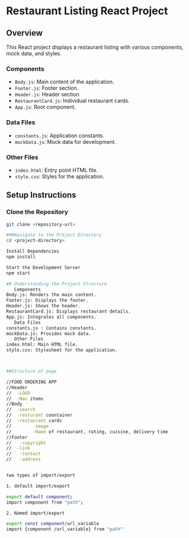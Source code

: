 # Restaurant Listing React Project

## Overview

This React project displays a restaurant listing with various components, mock data, and styles. 

### Components

- `Body.js`: Main content of the application.
- `Footer.js`: Footer section.
- `Header.js`: Header section.
- `RestaurantCard.js`: Individual restaurant cards.
- `App.js`: Root component.

### Data Files

- `constants.js`: Application constants.
- `mockData.js`: Mock data for development.

### Other Files

- `index.html`: Entry point HTML file.
- `style.css`: Styles for the application.

## Setup Instructions

### Clone the Repository

```bash
git clone <repository-url>

###Navigate to the Project Directory
cd <project-directory>

Install Dependencies
npm install

Start the Development Server
npm start

## Understanding the Project Structure
   Components
Body.js: Renders the main content.
Footer.js: Displays the footer.
Header.js: Shows the header.
RestaurantCard.js: Displays restaurant details.
App.js: Integrates all components.
   Data Files
constants.js : Contains constants.
mockData.js: Provides mock data.
   Other Files
index.html: Main HTML file.
style.css: Stylesheet for the application.



##Structure of page

//FOOD ORDERING APP
//Header
//  -LOGO
//  -Nav items
//Body
//  -search
//  -resturant coontainer
//  -restaurant cards
//        -image
//        -Name of restaurant, rating, cuisine, delivery time
//Footer
//   -copyright
//  -link
//   -Contact
//   -address


two types of import/export

1. default import/export

export default component;
import component from "path";

2. Named import/export

export const component/url_variable
import {component /url_variable} from "path"'

